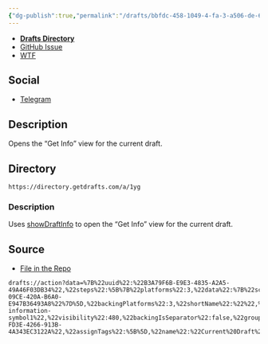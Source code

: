 ```yaml
---
{"dg-publish":true,"permalink":"/drafts/bbfdc-458-1049-4-fa-3-a506-de-6-c397-b4-c63/","dgHomeLink":true,"dgPassFrontmatter":false}
---
```


- [**Drafts Directory**](https://directory.getdrafts.com/a/1yg)
- [GitHub Issue](https://github.com/extratone/drafts/issues/37)
- [WTF](https://davidblue.wtf/drafts/BBFDC458-1049-4FA3-A506-DE6C397B4C63.html)

## Social

- [Telegram](https://t.me/extratone/11075)

## Description
Opens the “Get Info” view for the current draft.

## Directory
`https://directory.getdrafts.com/a/1yg`

### Description
Uses [showDraftInfo](https://scripting.getdrafts.com/classes/app#showdraftinfo) to open the “Get Info” view for the current draft.

## Source

- [File in the Repo](https://github.com/extratone/drafts/blob/main/Actions/CurrentDraftsInfo.draftsAction)

```
drafts://action?data=%7B%22uuid%22:%22B3A79F6B-E9E3-4835-A2A5-49A46F03DB34%22,%22steps%22:%5B%7B%22platforms%22:3,%22data%22:%7B%22script%22:%22app.showDraftInfo(draft);%22,%22allowAsync%22:%22false%22%7D,%22type%22:%22script%22,%22isEnabled%22:true,%22uuid%22:%22AC347BCE-09CE-420A-B6A0-E947B36493A8%22%7D%5D,%22backingPlatforms%22:3,%22shortName%22:%22%22,%22shouldConfirm%22:false,%22disposition%22:3,%22keyCommand%22:%7B%22optionKey%22:false,%22input%22:%22I%22,%22controlKey%22:true,%22commandKey%22:false,%22type%22:%22action%22,%22discoverabilityTitle%22:%22Current%20Draft%20Info%22,%22shiftKey%22:false%7D,%22logLevel%22:1,%22groupDisposition%22:0,%22notificationType%22:2,%22tintColor%22:%22green%22,%22actionDescription%22:%22Opens%20the%20%E2%80%9CGet%20Info%E2%80%9D%20view%20for%20the%20current%20draft.%22,%22keyUseIcon%22:false,%22icon%22:%22442-information-symbol1%22,%22visibility%22:480,%22backingIsSeparator%22:false,%22groupUUID%22:%2216A2B316-FD3E-4266-913B-4A343EC3122A%22,%22assignTags%22:%5B%5D,%22name%22:%22Current%20Draft%20Info%22%7D
```